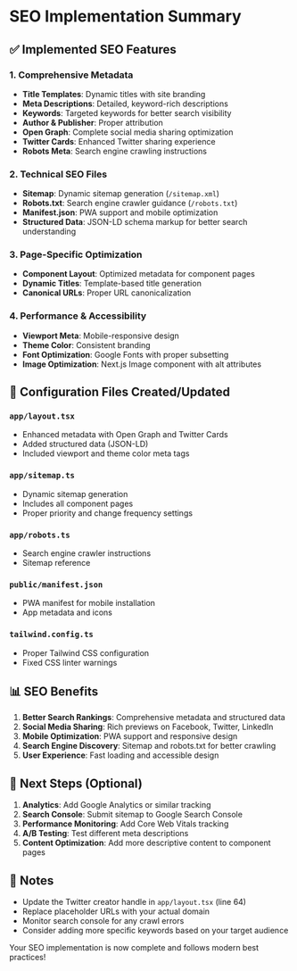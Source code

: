 # SEO Implementation Summary

## ✅ Implemented SEO Features

### 1. **Comprehensive Metadata**
- **Title Templates**: Dynamic titles with site branding
- **Meta Descriptions**: Detailed, keyword-rich descriptions
- **Keywords**: Targeted keywords for better search visibility
- **Author & Publisher**: Proper attribution
- **Open Graph**: Complete social media sharing optimization
- **Twitter Cards**: Enhanced Twitter sharing experience
- **Robots Meta**: Search engine crawling instructions

### 2. **Technical SEO Files**
- **Sitemap**: Dynamic sitemap generation (`/sitemap.xml`)
- **Robots.txt**: Search engine crawler guidance (`/robots.txt`)
- **Manifest.json**: PWA support and mobile optimization
- **Structured Data**: JSON-LD schema markup for better search understanding

### 3. **Page-Specific Optimization**
- **Component Layout**: Optimized metadata for component pages
- **Dynamic Titles**: Template-based title generation
- **Canonical URLs**: Proper URL canonicalization

### 4. **Performance & Accessibility**
- **Viewport Meta**: Mobile-responsive design
- **Theme Color**: Consistent branding
- **Font Optimization**: Google Fonts with proper subsetting
- **Image Optimization**: Next.js Image component with alt attributes

## 🔧 Configuration Files Created/Updated

### `app/layout.tsx`
- Enhanced metadata with Open Graph and Twitter Cards
- Added structured data (JSON-LD)
- Included viewport and theme color meta tags

### `app/sitemap.ts`
- Dynamic sitemap generation
- Includes all component pages
- Proper priority and change frequency settings

### `app/robots.ts`
- Search engine crawler instructions
- Sitemap reference

### `public/manifest.json`
- PWA manifest for mobile installation
- App metadata and icons

### `tailwind.config.ts`
- Proper Tailwind CSS configuration
- Fixed CSS linter warnings

## 📊 SEO Benefits

1. **Better Search Rankings**: Comprehensive metadata and structured data
2. **Social Media Sharing**: Rich previews on Facebook, Twitter, LinkedIn
3. **Mobile Optimization**: PWA support and responsive design
4. **Search Engine Discovery**: Sitemap and robots.txt for better crawling
5. **User Experience**: Fast loading and accessible design

## 🚀 Next Steps (Optional)

1. **Analytics**: Add Google Analytics or similar tracking
2. **Search Console**: Submit sitemap to Google Search Console
3. **Performance Monitoring**: Add Core Web Vitals tracking
4. **A/B Testing**: Test different meta descriptions
5. **Content Optimization**: Add more descriptive content to component pages

## 📝 Notes

- Update the Twitter creator handle in `app/layout.tsx` (line 64)
- Replace placeholder URLs with your actual domain
- Monitor search console for any crawl errors
- Consider adding more specific keywords based on your target audience

Your SEO implementation is now complete and follows modern best practices!
